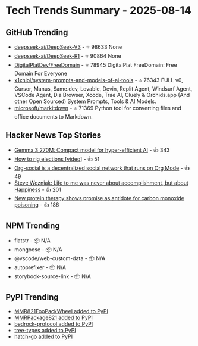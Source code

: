 # Tech Trends Summary - 2025-08-14

## GitHub Trending
- [deepseek-ai/DeepSeek-V3](https://github.com/deepseek-ai/DeepSeek-V3) - ⭐ 98633
  None
- [deepseek-ai/DeepSeek-R1](https://github.com/deepseek-ai/DeepSeek-R1) - ⭐ 90864
  None
- [DigitalPlatDev/FreeDomain](https://github.com/DigitalPlatDev/FreeDomain) - ⭐ 78945
  DigitalPlat FreeDomain: Free Domain For Everyone
- [x1xhlol/system-prompts-and-models-of-ai-tools](https://github.com/x1xhlol/system-prompts-and-models-of-ai-tools) - ⭐ 76343
  FULL v0, Cursor, Manus, Same.dev, Lovable, Devin, Replit Agent, Windsurf Agent, VSCode Agent, Dia Browser, Xcode, Trae AI, Cluely & Orchids.app (And other Open Sourced) System Prompts, Tools & AI Models.
- [microsoft/markitdown](https://github.com/microsoft/markitdown) - ⭐ 71369
  Python tool for converting files and office documents to Markdown.

## Hacker News Top Stories
- [Gemma 3 270M: Compact model for hyper-efficient AI](https://developers.googleblog.com/en/introducing-gemma-3-270m/) - 👍 343
- [How to rig elections [video]](https://media.ccc.de/v/why2025-218-how-to-rig-elections) - 👍 51
- [Org-social is a decentralized social network that runs on Org Mode](https://github.com/tanrax/org-social) - 👍 49
- [Steve Wozniak: Life to me was never about accomplishment, but about Happiness](https://yro.slashdot.org/comments.pl?sid=23765914&cid=65583466) - 👍 201
- [New protein therapy shows promise as antidote for carbon monoxide poisoning](https://www.medschool.umaryland.edu/news/2025/new-protein-therapy-shows-promise-as-first-ever-antidote-for-carbon-monoxide-poisoning.html) - 👍 186

## NPM Trending
- flatstr - 📦 N/A
- mongoose - 📦 N/A
- @vscode/web-custom-data - 📦 N/A
- autoprefixer - 📦 N/A
- storybook-source-link - 📦 N/A

## PyPI Trending
- [MMR821FooPackWheel added to PyPI](https://pypi.org/project/mmr821foopackwheel/)
- [MMRPackage821 added to PyPI](https://pypi.org/project/mmrpackage821/)
- [bedrock-protocol added to PyPI](https://pypi.org/project/bedrock-protocol/)
- [tree-types added to PyPI](https://pypi.org/project/tree-types/)
- [hatch-go added to PyPI](https://pypi.org/project/hatch-go/)
